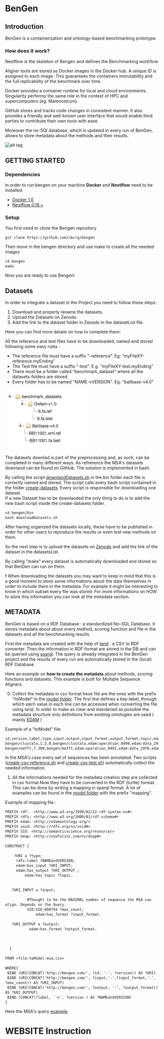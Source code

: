 # BenGen

## Introduction

BenGen is a containerization and ontology-based benchmarking prototype.


### How does it work?

Nextflow is the skeleton of Bengen and defines the Benchmarking workflow.

Aligner tools are stored as Docker images in the Docker hub. A unique ID is assigned to each image. This guarantees the containers immutability and the full replicability of the benchmark over time.  

Docker provides a container runtime for local and cloud environments. Singularity performs the same role in the context of HPC and supercomputers (eg. Marenostrum).

GitHub stores and tracks code changes in consistent manner. It also provides a friendly and well-known user interface that would enable third parties to contribute their own tools with ease. <br> 

Moreover the no-SQl database, which is updated in every run of BenGen, allows to store metadata about the methods and their results.

![alt tag](https://github.com/luisas/prova/blob/master/bengen_img01.png)


## GETTING STARTED

### Dependencies 
In order to run bengen on your machine **Docker** and **Nextlfow** need to be installed.

* [Docker 1.0](http://www.docker.com) 
* [Nextflow 0.18.+](http://www.nextflow.io)

### Setup 

You first need to clone the Bengen repository 
```
git clone https://github.com/cbcrg/bengen
```

Then move in the bengen directory and use make to create all the needed images
```
cd bengen
make
```
Now you are ready to use Bengen!


## Datasets

In order to integrate a dataset in the Project you need to follow these steps: 

1. Download and properly rename the datasets.
2. Upload the Datasets on Zenodo.
3. Add the link to the dataset folder in Zenodo in the datasetList file.

Here you can find more details on how to complete them: 

All the reference and test files have to be downloaded, named and stored following some easy rules :

*	The reference file must have a suffix “-reference”. Eg: “myFileXY-reference.myEnding” 
*	The Test file must have a suffix ”-test”. E.g. “myFileXY-test.myEnding”
*	There must be a folder called “benchmark_dataset” where all the datasets-folders are stored.
* Every folder has to be named "NAME-vVERSION". Eg: "balibase-v4.0"


![alt tag](https://github.com/cbcrg/bengen/blob/master/images/Datasets-organization.png)


The datasets downlad is part of the preprocessing and, as such, can be completed in many different ways.
As refrerence the MSA's datasets downlaod can be found on GitHub. The solution is implemented in bash.

By calling the script [downlaodDatasets.sh](https://github.com/cbcrg/bengen/blob/master/bin/downlaodDatasets.sh) in the bin folder each file 
is correctly named and stored.
The script calls every bash script contained in the folder [create-datasets](https://github.com/cbcrg/bengen/tree/master/create-datasets).
Every script is responsible for downloading one dataset. <br>
If a new Dataset has to be downlaoded the only thing to do is to add the new bash script inside the create-datasets folder.

```
cd bengen/bin
bash downloadDatasets.sh
```

After having organized the datasets locally, these have to be published in order for other users to reproduce the results or even test new methods on them.

So the next step is to upload the datasets on  [Zenodo](http://zenodo.org) and add the link of the dataset in the datasetsList.

By calling "make" every dataset is automatically downloaded and stored so that BenGen can run on them.

**!**   When downloading the datasets you may want to keep in mind that this is a good moment to store some informations about the data themselves in order to include them in the metadata. For example it might be interesting to know in which subset every file was stored.
For more informations on HOW to store this information you can look at the metadata section.

## METADATA

BenGen is based on a RDF Database : a standardized No-SQL Database. It stores metadata about about every method, scoring function and file in the datasets and all the benchmarking results.


First the metadata are created with the help of [tarql](https://tarql.github.io/) : a CSV to RDF converter.
Then the information in RDF format are stored in the DB and can be queried using [sparql](https://jena.apache.org/tutorials/sparql.html). The query is already integrated in the BenGen project and the results of every run are automatically stored in the (local) RDF Database.

Here an example on **how to create the metadata** about methods, scoring functions and datasets.
This example is built for Multiple Sequence Aligners.

0. Collect the metadata in csv format.hese file are the ones with the prefix "toModel" in the [model folder](https://github.com/cbcrg/bengen/tree/master/model). The first line defines a key-label, through which each value in each line can be accessed when converting the file using tarql. In order to make as clear and standaried as possible the metadata structure only definitions from existing ontologies are used ( mainly [EDAM](http://edamontology.org/page) ) 

Example of a "toModel" file: 
```
id,version,label,type,input,output,input_format,output_format,topic,max_count
bengen/clustalo,1.2.0,bengen/clustalo,edam:operation_0499,edam:data_2976,edam:data_1384,edam:format_1929,edam:format_1984,edam:topic_0091,100
bengen/mafft,7.309,bengen/mafft,edam:operation_0492,edam:data_2976,edam:data_1384,edam:format_1929,edam:format_1984,edam:topic_0091,10000
```

In the MSA's case every set of sequences has been annotated. Two scripts ([create-csv-reference.sh](https://github.com/cbcrg/bengen/blob/master/model/create-csv-reference.sh) and [create-csv-test.sh](https://github.com/cbcrg/bengen/blob/master/model/create-csv-test.sh)) automatically collect the needed information. 

1. All the informations needed for the metadata creation step are collected in csv format.Now they have to be converted in the RDF (turtle) format. This can be done by writing a mapping in sparql format. A lot of examples can be found in the [model folder](https://github.com/cbcrg/bengen/tree/master/model) with the prefix "mapping".

Example of mapping file : 

```
PREFIX rdf:  <http://www.w3.org/1999/02/22-rdf-syntax-ns#> 
PREFIX rdfs: <http://www.w3.org/2000/01/rdf-schema#> 
PREFIX edam: <http://edamontology.org/> 
PREFIX void: <http://rdfs.org/ns/void#> 
PREFIX SIO: <http://semanticscience.org/resource/>
PREFIX doap: <http://usefulinc.com/ns/doap#>

CONSTRUCT {
  
    ?URI a ?type;
	 rdfs:label ?NAMEandVERSION;
	 edam:has_input ?URI_INPUT;
	 edam:has_output ?URI_OUTPUT ;	
         edam:has_topic ?topic.
	

   ?URI_INPUT a ?input; 
	      	
	      #Thought to be the MAXIMAL number of sequence the MSA can align. Depends on the Query.	
	      SIO:SIO_000794 ?max_count;
              edam:has_format ?input_format.
  
   ?URI_OUTPUT a ?output;
 	       edam:has_format ?output_format.
		

	 
  }

FROM <file:toModel-msa.csv>

WHERE{
 BIND (URI(CONCAT('http://bengen.com/', ?id, '-', ?version)) AS ?URI)
 BIND (URI(CONCAT('http://bengen.com/', ?input,'-',?input_format,'-', ?max_count)) AS ?URI_INPUT)
 BIND (URI(CONCAT('http://bengen.com/', ?output, '-', ?output_format)) AS ?URI_OUTPUT)
 BIND (CONCAT(?label, '-v', ?version ) AS ?NAMEandVERSION) 
}

```








Here the MSA's query [example](https://github.com/cbcrg/bengen/blob/master/metadata/query.rq).




# WEBSITE Instruction










